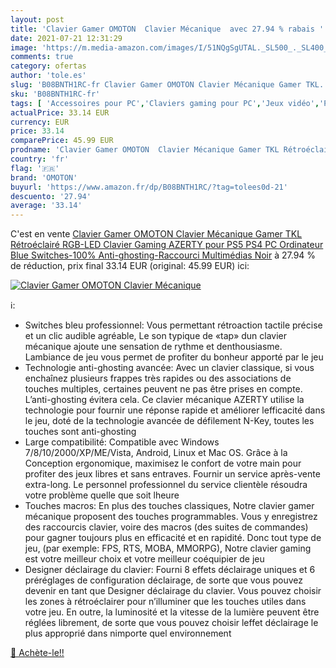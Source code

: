 ```yaml
---
layout: post
title: 'Clavier Gamer OMOTON  Clavier Mécanique  avec 27.94 % rabais '
date: 2021-07-21 12:31:29
image: 'https://m.media-amazon.com/images/I/51NQgSgUTAL._SL500_._SL400_.jpg'
comments: true
category: ofertas
author: 'tole.es'
slug: 'B08BNTH1RC-fr Clavier Gamer OMOTON Clavier Mécanique Gamer TKL...'
sku: 'B08BNTH1RC-fr'
tags: [ 'Accessoires pour PC','Claviers gaming pour PC','Jeux vidéo','PC: Jeux et accessoires','omoton', ]
actualPrice: 33.14 EUR
currency: EUR
price: 33.14
comparePrice: 45.99 EUR
prodname: 'Clavier Gamer OMOTON  Clavier Mécanique Gamer TKL Rétroéclairé RGB-LED  Clavier Gaming AZERTY pour PS5  PS4  PC  Ordinateur  Blue Switches-100% Anti-ghosting-Raccourci Multimédias  Noir'
country: 'fr'
flag: '🇫🇷'
brand: 'OMOTON'
buyurl: 'https://www.amazon.fr/dp/B08BNTH1RC/?tag=tolees0d-21'
descuento: '27.94'
average: '33.14'
---
```


C'est en vente [Clavier Gamer OMOTON  Clavier Mécanique Gamer TKL Rétroéclairé RGB-LED  Clavier Gaming AZERTY pour PS5  PS4  PC  Ordinateur  Blue Switches-100% Anti-ghosting-Raccourci Multimédias  Noir](https://www.amazon.fr/dp/B08BNTH1RC/?tag=tolees0d-21)  à  27.94 % de réduction, prix final  33.14 EUR (original: 45.99 EUR) ici:

[![Clavier Gamer OMOTON  Clavier Mécanique ](https://m.media-amazon.com/images/I/51NQgSgUTAL._SL500_._SL400_.jpg)](https://www.amazon.fr/dp/B08BNTH1RC/?tag=tolees0d-21)

ℹ️:

- Switches bleu professionnel: Vous permettant rétroaction tactile précise et un clic audible agréable, Le son typique de «tap» dun clavier mécanique ajoute une sensation de rythme et denthousiasme. Lambiance de jeu vous permet de profiter du bonheur apporté par le jeu
- Technologie anti-ghosting avancée: Avec un clavier classique, si vous enchaînez plusieurs frappes très rapides ou des associations de touches multiples, certaines peuvent ne pas être prises en compte. L’anti-ghosting évitera cela. Ce clavier mécanique AZERTY utilise la technologie pour fournir une réponse rapide et améliorer lefficacité dans le jeu, doté de la technologie avancée de défilement N-Key, toutes les touches sont anti-ghosting
- Large compatibilité: Compatible avec Windows 7/8/10/2000/XP/ME/Vista, Android, Linux et Mac OS. Grâce à la Conception ergonomique, maximisez le confort de votre main pour profiter des jeux libres et sans entraves. Fournir un service après-vente extra-long. Le personnel professionnel du service clientèle résoudra votre problème quelle que soit lheure
- Touches macros: En plus des touches classiques, Notre clavier gamer mécanique proposent des touches programmables. Vous y enregistrez des raccourcis clavier, voire des macros (des suites de commandes) pour gagner toujours plus en efficacité et en rapidité. Donc tout type de jeu, (par exemple: FPS, RTS, MOBA, MMORPG), Notre clavier gaming est votre meilleur choix et votre meilleur coéquipier de jeu
- Designer déclairage du clavier: Fourni 8 effets déclairage uniques et 6 préréglages de configuration déclairage, de sorte que vous pouvez devenir en tant que Designer déclairage du clavier. Vous pouvez choisir les zones à rétroéclairer pour n’illuminer que les touches utiles dans votre jeu. En outre, la luminosité et la vitesse de la lumière peuvent être réglées librement, de sorte que vous pouvez choisir leffet déclairage le plus approprié dans nimporte quel environnement

[🛒 Achète-le!!](https://www.amazon.fr/dp/B08BNTH1RC/?tag=tolees0d-21)
